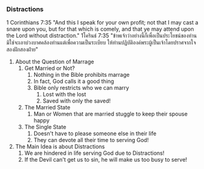 ### Distractions

1 Corinthians 7:35 "And this I speak for your own profit; not that I may cast a snare upon you, but for that which is comely, and that ye may attend upon the Lord without distraction."
1โครินธ์ 7:35 "ข้าพเจ้าว่าอย่างนี้ก็เพื่อเป็นประโยชน์ของท่าน มิใช่จะเอาบ่วงบาศคล้องท่านแต่เพื่อความเป็นระเบียบ ให้ท่านปฏิบัติองค์พระผู้เป็นเจ้าโดยปราศจากใจสองฝักสองฝ่าย"

1. About the Question of Marrage
	1. Get Married or Not?
		1. Nothing in the Bible prohibits marrage
		2. In fact, God calls it a good thing
		3. Bible only restricts who we can marry
			1. Lost with the lost
			2. Saved with only the saved!
	2. The Married State
		1. Man or Women that are married stuggle to keep their spouse happy
	3. The Single State
		1. Doesn't have to please someone else in their life
		2. They can devote all their time to serving God!
2. The Main Idea is about Distractions
	1. We are hindered in life serving God due to Distractions!
	2. If the Devil can't get us to sin, he will make us too busy to serve!